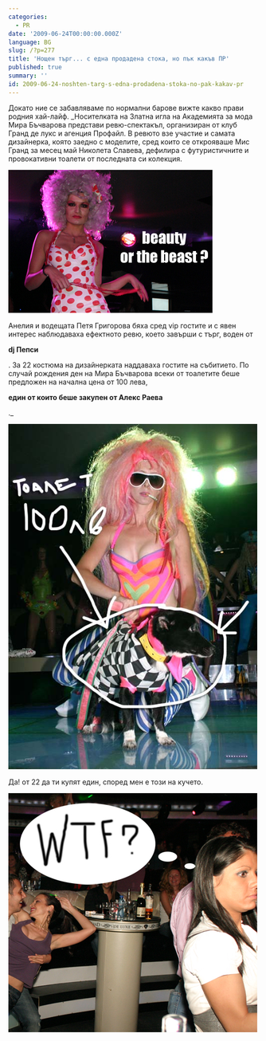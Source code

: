 ```yaml
---
categories:
  - PR
date: '2009-06-24T00:00:00.000Z'
language: BG
slug: /?p=277
title: 'Нощен търг... с една продадена стока, но пък какъв ПР'
published: true
summary: ''
id: 2009-06-24-noshten-targ-s-edna-prodadena-stoka-no-pak-kakav-pr
---
```


Докато ние се забавляваме по нормални барове вижте какво прави родния хай-лайф. _Носителката на Златна игла на Академията за мода Мира Бъчварова представи ревю-спектакъл, организиран от клуб Гранд де лукс и агенция Профайл. В ревюто взе участие и самата дизайнерка, която заедно с моделите, сред които се открояваше Мис Гранд за месец май Николета Славева, дефилира с футуристичните и провокативни тоалети от последната си колекция. 

![IMG_8275](https://raw.githubusercontent.com/kirilchristov/blog_images/main/2009/06/IMG_8275.jpg)

 Анелия и водещата Петя Григорова бяха сред vip гостите и с явен интерес наблюдаваха ефектното ревю, което завърши с търг, воден от 

**dj Пепси**

. За 22 костюма на дизайнерката наддаваха гостите на събитието. По случай рождения ден на Мира Бъчварова всеки от тоалетите беше предложен на начална цена от 100 лева, 

**един от които беше закупен от Алекс Раева**

._ 

![IMG_8316](https://raw.githubusercontent.com/kirilchristov/blog_images/main/2009/06/IMG_8316.jpg)

 Да! от 22 да ти купят един, според мен е този на кучето. 

![IMG_8381](https://raw.githubusercontent.com/kirilchristov/blog_images/main/2009/06/IMG_8381.jpg)
